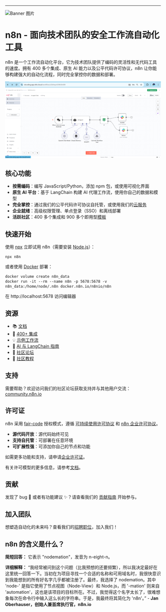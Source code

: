 ---
![Banner 图片](https://user-images.githubusercontent.com/10284570/173569848-c624317f-42b1-45a6-ab09-f0ea3c247648.png)

# n8n - 面向技术团队的安全工作流自动化工具

n8n 是一个工作流自动化平台，它为技术团队提供了编码的灵活性和无代码工具的速度。拥有 400 多个集成、原生 AI 能力以及公平代码许可协议，n8n 让你能够构建强大的自动化流程，同时完全掌控你的数据和部署。

![n8n.io - 截图](https://raw.githubusercontent.com/n8n-io/n8n/master/assets/n8n-screenshot-readme.png)

## 核心功能

- **按需编码**：编写 JavaScript/Python，添加 npm 包，或使用可视化界面
- **原生 AI 平台**：基于 LangChain 构建 AI 代理工作流，使用你自己的数据和模型
- **完全掌控**：通过我们的公平代码许可协议自托管，或使用我们的[云服务](https://app.n8n.cloud/login)
- **企业就绪**：高级权限管理、单点登录（SSO）和离线部署
- **活跃社区**：400 多个集成和 900 多个即用型[模板](https://n8n.io/workflows)

## 快速开始

使用 [npx](https://docs.n8n.io/hosting/installation/npm/) 立即试用 n8n（需要安装 [Node.js](https://nodejs.org/en/)）：

```
npx n8n
```

或者使用 [Docker](https://docs.n8n.io/hosting/installation/docker/) 部署：

```
docker volume create n8n_data
docker run -it --rm --name n8n -p 5678:5678 -v n8n_data:/home/node/.n8n docker.n8n.io/n8nio/n8n
```

在 http://localhost:5678 访问编辑器

## 资源

- 📚 [文档](https://docs.n8n.io)
- 🔧 [400+ 集成](https://n8n.io/integrations)
- 💡 [示例工作流](https://n8n.io/workflows)
- 🤖 [AI 与 LangChain 指南](https://docs.n8n.io/langchain/)
- 👥 [社区论坛](https://community.n8n.io)
- 📖 [社区教程](https://community.n8n.io/c/tutorials/28)

## 支持

需要帮助？欢迎访问我们的社区论坛获取支持并与其他用户交流：
[community.n8n.io](https://community.n8n.io)

## 许可证

n8n 采用 [fair-code](https://faircode.io) 授权模式，遵循 [可持续使用许可协议](https://github.com/n8n-io/n8n/blob/master/LICENSE.md) 和 [n8n 企业许可协议](https://github.com/n8n-io/n8n/blob/master/LICENSE_EE.md)。

- **源代码开放**：源代码始终可见
- **支持自托管**：可部署在任意环境
- **可扩展性强**：可添加你自己的节点和功能

如需更多功能和支持，请申请[企业许可证](mailto:license@n8n.io)。

有关许可模型的更多信息，请参考[文档](https://docs.n8n.io/reference/license/)。

## 贡献

发现了 bug 🐛 或者有功能建议 ✨？请查看我们的 [贡献指南](https://github.com/n8n-io/n8n/blob/master/CONTRIBUTING.md) 开始参与。

## 加入团队

想塑造自动化的未来吗？查看我们的[招聘职位](https://n8n.io/careers)，加入我们！

## n8n 的含义是什么？

**简短回答：** 它表示 "nodemation"，发音为 n-eight-n。

**详细解释：** “我经常被问到这个问题（比我预想的还要频繁），所以我决定最好在这里统一回答一下。当初在为项目寻找一个合适的名称和可用域名时，我很快意识到我能想到的所有好名字几乎都被注册了。最终，我选择了 nodemation。其中 'node-' 是指它使用了节点视图（Node-View）和 Node.js，而 '-mation' 则来自 'automation'，这也是该项目的目标所在。不过，我觉得这个名字太长了，很难想象每次在命令行中输入这么长的字符串。于是，我最终将其简化为 'n8n'。” - **Jan Oberhauser，创始人兼首席执行官，n8n.io**